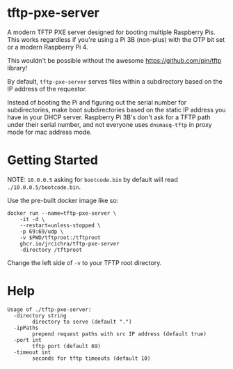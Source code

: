 # tftp-pxe-server

A modern TFTP PXE server designed for booting multiple Raspberry Pis.
This works regardless if you're using a Pi 3B (non-plus) with the OTP bit set or a modern Raspberry Pi 4.

This wouldn't be possible without the awesome https://github.com/pin/tftp library!

By default, `tftp-pxe-server` serves files within a subdirectory based on the IP address of the requestor.

Instead of booting the Pi and figuring out the serial number for subdirectories, make boot subdirectories based on the static IP address you have in your DHCP server. Raspberry Pi 3B's don't ask for a TFTP path under their serial number, and not everyone uses `dnsmasq-tftp` in proxy mode for mac address mode.

# Getting Started

NOTE: `10.0.0.5` asking for `bootcode.bin` by default will read `./10.0.0.5/bootcode.bin`.

Use the pre-built docker image like so:

```
docker run --name=tftp-pxe-server \
    -it -d \
    --restart=unless-stopped \
    -p 69:69/udp \
    -v $PWD/tftproot:/tftproot
    ghcr.io/jrcichra/tftp-pxe-server
    -directory /tftproot
```

Change the left side of `-v` to your TFTP root directory.

# Help

```
Usage of ./tftp-pxe-server:
  -directory string
        directory to serve (default ".")
  -ipPaths
        prepend request paths with src IP address (default true)
  -port int
        tftp port (default 69)
  -timeout int
        seconds for tftp timeouts (default 10)
```
